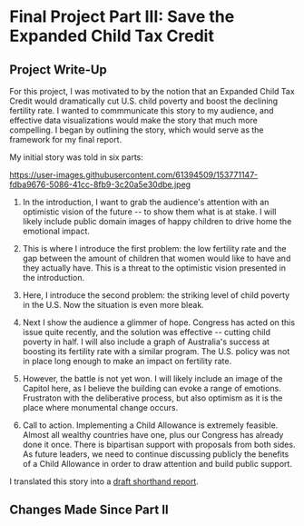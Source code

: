# Final Project Part III: Save the Expanded Child Tax Credit

## Project Write-Up

For this project, I was motivated to by the notion that an Expanded Child Tax Credit would dramatically cut U.S. child poverty and boost the declining fertility rate. I wanted to commmunicate this story to my audience, and effective data visualizations would make the story that much more compelling. I began by outlining the story, which would serve as the framework for my final report.

My initial story was told in six parts:

https://user-images.githubusercontent.com/61394509/153771147-fdba9676-5086-41cc-8fb9-3c20a5e30dbe.jpeg

1. In the introduction, I want to grab the audience's attention with an optimistic vision of the future -- to show them what is at stake. I will likely include public domain images of happy children to drive home the emotional impact.

2. This is where I introduce the first problem: the low fertility rate and the gap between the amount of children that women would like to have and they actually have. This is a threat to the optimistic vision presented in the introduction.

3. Here, I introduce the second problem: the striking level of child poverty in the U.S. Now the situation is even more bleak.

4. Next I show the audience a glimmer of hope. Congress has acted on this issue quite recently, and the solution was effective -- cutting child poverty in half. I will also include a graph of Australia's success at boosting its fertility rate with a similar program. The U.S. policy was not in place long enough to make an impact on fertility rate.

5. However, the battle is not yet won. I will likely include an image of the Capitol here, as I believe the building can evoke a range of emotions. Frustraton with the deliberative process, but also optimism as it is the place where monumental change occurs.

6. Call to action. Implementing a Child Allowance is extremely feasible. Almost all wealthy countries have one, plus our Congress has already done it once. There is bipartisan support with proposals from both sides. As future leaders, we need to continue discussing publicly the benefits of a Child Allowance in order to draw attention and build public support.

I translated this story into a [draft shorthand report](https://preview.shorthand.com/Iqs674OlvaGcbNj5?_gl=1*jnxyah*_gcl_aw*R0NMLjE2NDQ3MTM5NTkuQ2owS0NRaUEwcDJRQmhEdkFSSXNBQUNTT09PeGZVMGtialNRWWxhc0hUZWNnU3d4YlhZSzZ4bE9lM2E1eEM1dDZ1c184ZVV6X1Y2QWJhQWFBcWxfRUFMd193Y0I).

## Changes Made Since Part II
